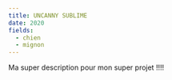 ```yaml
---
title: UNCANNY SUBLIME
date: 2020
fields:
  - chien
  - mignon
---
```


Ma super description pour mon super projet !!!!